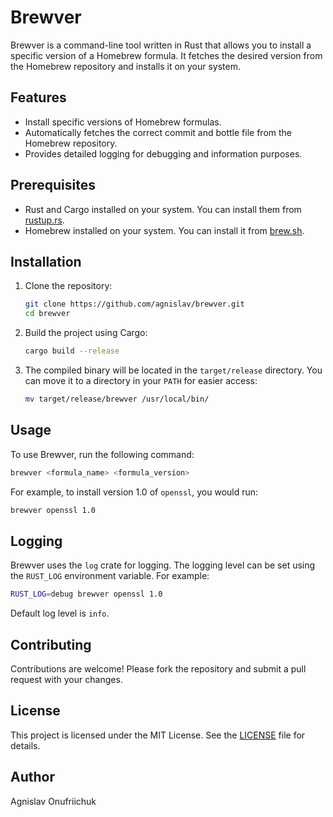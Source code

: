 # Brewver

Brewver is a command-line tool written in Rust that allows you to install a specific version of a Homebrew formula. It fetches the desired version from the Homebrew repository and installs it on your system.

## Features

- Install specific versions of Homebrew formulas.
- Automatically fetches the correct commit and bottle file from the Homebrew repository.
- Provides detailed logging for debugging and information purposes.

## Prerequisites

- Rust and Cargo installed on your system. You can install them from [rustup.rs](https://rustup.rs/).
- Homebrew installed on your system. You can install it from [brew.sh](https://brew.sh/).

## Installation

1. Clone the repository:

   ```bash
   git clone https://github.com/agnislav/brewver.git
   cd brewver
   ```

2. Build the project using Cargo:

   ```bash
   cargo build --release
   ```

3. The compiled binary will be located in the `target/release` directory. You can move it to a directory in your `PATH` for easier access:

   ```bash
   mv target/release/brewver /usr/local/bin/
   ```

## Usage

To use Brewver, run the following command:

```bash
brewver <formula_name> <formula_version>
```

For example, to install version 1.0 of `openssl`, you would run:

```bash
brewver openssl 1.0
```

## Logging

Brewver uses the `log` crate for logging. The logging level can be set using the `RUST_LOG` environment variable. For example:

```bash
RUST_LOG=debug brewver openssl 1.0
```

Default log level is `info`.


## Contributing

Contributions are welcome! Please fork the repository and submit a pull request with your changes.

## License

This project is licensed under the MIT License. See the [LICENSE](LICENSE) file for details.

## Author

Agnislav Onufriichuk

